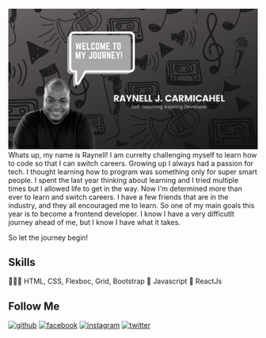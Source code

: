 ![](https://github.com/RaynellJamal/RaynellJamal/blob/main/Github%20banner.png)
Whats up, my name is Raynell! I am currelty challenging myself to learn how to code so that I can switch careers. Growing up I always had a passion for tech. I thought learning how to program was something only for super smart people. I spent the last year thinking about learning and I tried multiple times but I allowed life to get in the way. Now I'm determined more than ever to learn and switch careers. I have a few friends that are in the industry, and they all encouraged me to learn. So one of my main goals this year is to become a frontend developer. I know I have a very difficutlt journey ahead of me, but I know I have what it takes. 

So let the journey begin!



## Skills
👨🏽‍💻 HTML, CSS, Flexboc, Grid, Bootstrap
🧠 Javascript
🧠 ReactJs

## Follow Me
[<img src='https://cdn.jsdelivr.net/npm/simple-icons@3.0.1/icons/github.svg' alt='github' height='40'>](https://github.com/RaynellJamal)  [<img src='https://cdn.jsdelivr.net/npm/simple-icons@3.0.1/icons/facebook.svg' alt='facebook' height='40'>](https://www.facebook.com/RaynellJamal)  [<img src='https://cdn.jsdelivr.net/npm/simple-icons@3.0.1/icons/instagram.svg' alt='instagram' height='40'>](https://www.instagram.com/Raynell.dev/)  [<img src='https://cdn.jsdelivr.net/npm/simple-icons@3.0.1/icons/twitter.svg' alt='twitter' height='40'>](https://twitter.com/RaynellJamal)
